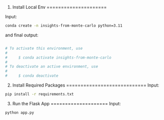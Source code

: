 
1. Install Local Env
=====================

Input:

```bash
conda create -n insights-from-monte-carlo python=3.11
```

and final output:

```bash

# To activate this environment, use
#
#     $ conda activate insights-from-monte-carlo
#
# To deactivate an active environment, use
#
#     $ conda deactivate
```


2. Install Required Packages
============================
Input:

```bash
pip install -r requirements.txt
```

3. Run the Flask App
====================
Input:

```bash
python app.py
```


